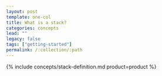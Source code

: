 ```yaml
---
layout: post
template: one-col
title: What is a stack?
categories: concepts
lead: ""
legacy: false
tags: ["getting-started"]
permalink: /:collection/:path
---
```



{% include concepts/stack-definition.md product=product %}
